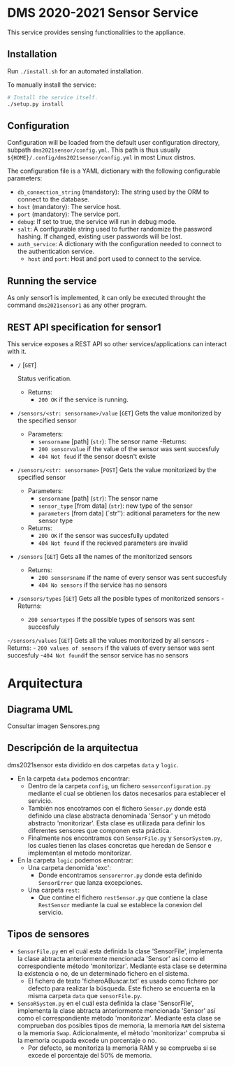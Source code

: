 # DMS 2020-2021 Sensor Service

This service provides sensing functionalities to the appliance.

## Installation

Run `./install.sh` for an automated installation.

To manually install the service:

```bash
# Install the service itself.
./setup.py install
```

## Configuration

Configuration will be loaded from the default user configuration directory, subpath `dms2021sensor/config.yml`. This path is thus usually `${HOME}/.config/dms2021sensor/config.yml` in most Linux distros.

The configuration file is a YAML dictionary with the following configurable parameters:

- `db_connection_string` (mandatory): The string used by the ORM to connect to the database.
- `host` (mandatory): The service host.
- `port` (mandatory): The service port.
- `debug`: If set to true, the service will run in debug mode.
- `salt`: A configurable string used to further randomize the password hashing. If changed, existing user passwords will be lost.
- `auth_service`: A dictionary with the configuration needed to connect to the authentication service.
  - `host` and `port`: Host and port used to connect to the service.

## Running the service

As only sensor1 is implemented, it can only be executed throught the command `dms2021sensor1` as any other program.

## REST API specification for sensor1

This service exposes a REST API so other services/applications can interact with it.

- `/` [`GET`]

  Status verification.
  - Returns:
    - `200 OK` if the service is running.
    
- `/sensors/<str: sensorname>/value` [`GET`]
  Gets the value monitorized by the specified sensor
  - Parameters: 
    - `sensorname` [path] (`str`): The sensor name
  -Returns:
    - `200 sensorvalue` if the value of the sensor was sent succesfuly
    - `404 Not foud` if the sensor doesn't existe
    
- `/sensors/<str: sensorname>` [`POST`]
  Gets the value monitorized by the specified sensor
  - Parameters: 
    - `sensorname` [path] (`str`): The sensor name
    - `sensor_type` [from data] (`str`): new type of the sensor
    - `parameters` [from data] (`str''): aditional parameters for the new sensor type
  - Returns:
    - `200 OK` if the sensor was succesfully updated
    - `404 Not found` if the recieved parameters are invalid
    
- `/sensors` [`GET`]
  Gets all the names of the monitorized sensors
  - Returns:
    - `200 sensorsname` if the name of every sensor was sent succesfuly
    - `404 No sensors` if the service has no sensors
    
- `/sensors/types` [`GET`]
  Gets all the posible types of monitorized sensors
  -Returns:
    - `200 sensortypes` if the possible types of sensors was sent succesfuly
    
-`/sensors/values` [`GET`]
  Gets all the values monitorized by all sensors
  -Returns:
    - `200 values of sensors` if the values of every sensor was sent succesfuly
    -`404 Not found`if the sensor service has no sensors


# Arquitectura

## Diagrama UML
Consultar imagen Sensores.png

## Descripción de la arquitectua

dms2021sensor esta dividido en dos carpetas `data` y `logic`. 
 - En la carpeta `data` podemos encontrar:
   - Dentro de la carpeta `config`, un fichero `sensorconfiguration.py` mediante el cual se obtienen los datos necesarios para establecer el servicio.
   - También nos encotramos con el fichero `Sensor.py` donde está definido una clase abstracta denominada 'Sensor' y un método abstracto 'monitorizar'. Esta clase es utilizada para definir los diferentes sensores que componen esta práctica.
   - Finalmente nos encontramos con `SensorFile.py` y `SensorSystem.py`, los cuales tienen las clases concretas que heredan de Sensor e implementan el metodo monitorizar.
 - En la carpeta `logic` podemos encontrar:
   - Una carpeta denomida 'exc':
     - Donde encontramos `sensorerror.py` donde esta definido `SensorError` que lanza excepciones.
   - Una carpeta `rest`:
     - Que contine el fichero `restSensor.py` que contiene la clase `RestSensor` mediante la cual se establece la conexion del servicio.
     
## Tipos de sensores
   - `SensorFile.py` en el cuál esta definida la clase 'SensorFile', implementa la clase abtracta anteriormente mencionada 'Sensor' así como el correspondiente método 'monitorizar'. Mediante esta clase se determina la existencia o no, de un determinado fichero en el sistema.
     - El fichero de texto 'ficheroABuscar.txt' es usado como fichero por defecto para realizar la búsqueda. Este fichero se encuenta en la misma carpeta `data` que `sensorFile.py`.
   - `SensoRSystem.py` en el cuál esta definida la clase 'SensorFile', implementa la clase abtracta anteriormente mencionada 'Sensor' así como el correspondiente método 'monitorizar'. Mediante esta clase se comprueban dos posibles tipos de memoria, la memoria `RAM` del sistema o la memoria `Swap`. Adicionalmente, el mètodo 'monitorizar' compruba si la memoria ocupada excede un porcentaje o no.
     - Por defecto, se monitoriza la memoria RAM y se comprueba si se excede el porcentaje del 50% de memoria.
